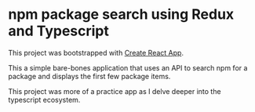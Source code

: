 # npm package search using Redux and Typescript

This project was bootstrapped with [Create React App](https://github.com/facebook/create-react-app).

This a simple bare-bones application that uses an API to search npm for a package and displays the first few package items.

This project was more of a practice app as I delve deeper into the typescript ecosystem.
